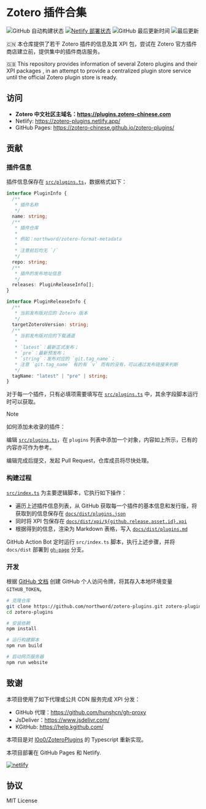 # Zotero 插件合集

![GitHub 自动构建状态](https://img.shields.io/github/actions/workflow/status/northword/zotero-plugins/main.yml)
[![Netlify 部署状态](https://api.netlify.com/api/v1/badges/bae2ef92-2f0a-4076-ae7c-6619933cdf39/deploy-status)](https://app.netlify.com/sites/zotero-plugins/deploys)
![GitHub 最后更新时间](https://img.shields.io/github/last-commit/northword/zotero-plugins/gh-pages)
![最后更新](https://img.shields.io/badge/dynamic/json?url=https%3A%2F%2Fraw.githubusercontent.com%2Fnorthword%2Fzotero-plugins%2Fgh-pages%2Fdist%2Fshields.json&query=%24.lastUpdate&label=%E6%9C%80%E5%90%8E%E6%9B%B4%E6%96%B0)

:cn: 本仓库提供了若干 Zotero 插件的信息及其 XPI 包，尝试在 Zotero 官方插件商店建立前，提供集中的插件商店服务。

:gb: This repository provides information of several Zotero plugins and their XPI packages , in an attempt to provide a centralized plugin store service until the official Zotero plugin store is ready.

## 访问

- **Zotero 中文社区主域名：<https://plugins.zotero-chinese.com>**
- Netlify: <https://zotero-plugins.netlify.app/>
- GitHub Pages: <https://zotero-chinese.github.io/zotero-plugins/>

## 贡献

### 插件信息

插件信息保存在 [`src/plugins.ts`](./src/plugins.ts)，数据格式如下：

```ts
interface PluginInfo {
  /**
   * 插件名称
   */
  name: string;
  /**
   * 插件仓库
   *
   * 例如：northword/zotero-format-metadata
   *
   * 注意前后均无 `/`
   */
  repo: string;
  /**
   * 插件的发布地址信息
   */
  releases: PluginReleaseInfo[];
}

interface PluginReleaseInfo {
  /**
   * 当前发布版对应的 Zotero 版本
   */
  targetZoteroVersion: string;
  /**
   * 当前发布版对应的下载通道
   *
   * `latest`：最新正式发布；
   * `pre`：最新预发布；
   * `string`：发布对应的 `git.tag_name`；
   * 注意 `git.tag_name` 有的有 `v` 而有的没有，可以通过发布链接来判断
   */
  tagName: "latest" | "pre" | string;
}
```

对于每一个插件，只有必填项需要填写在 [`src/plugins.ts`](./src/plugins.ts) 中，其余字段脚本运行时可以获取。

> [!NOTE]
>
> 如何添加未收录的插件：
>
> 编辑 [`src/plugins.ts`](./src/plugins.ts)，在 `plugins` 列表中添加一个对象，内容如上所示，已有的内容亦可作为参考。
>
> 编辑完成后提交，发起 Pull Request，仓库成员将尽快处理。

### 构建过程

[`src/index.ts`](./src/index.ts) 为主要逻辑脚本，它执行如下操作：

- 遍历上述插件信息列表，从 GitHub 获取每一个插件的基本信息和发行版，将获取到的信息保存在 [`docs/dist/plugins.json`](https://github.com/northword/zotero-plugins/blob/gh-pages/dist/plugins.json)
- 同时将 XPI 包保存在 [`docs/dist/xpi/${github.release.asset.id}.xpi`](https://github.com/northword/zotero-plugins/blob/gh-pages/dist/xpi)
- 根据得到的信息，渲染为 Markdown 表格，写入 [`docs/dist/plugins.md`](https://github.com/northword/zotero-plugins/blob/gh-pages/dist/plugins.md)

GitHub Action Bot 定时运行 `src/index.ts` 脚本，执行上述步骤，并将 `docs/dist` 部署到 [`gh-page`](https://github.com/northword/zotero-plugins/blob/gh-pages/) 分支。

### 开发

根据 [GitHub 文档](https://docs.github.com/zh/authentication/keeping-your-account-and-data-secure/managing-your-personal-access-tokens) 创建 GitHub 个人访问令牌，将其存入本地环境变量 `GITHUB_TOKEN`。

```bash
# 克隆仓库
git clone https://github.com/northword/zotero-plugins.git zotero-plugins
cd zotero-plugins

# 安装依赖
npm install

# 运行构建脚本
npm run build

# 启动网页服务器
npm run website
```

## 致谢

本项目使用了如下代理或公共 CDN 服务完成 XPI 分发：

- GitHub 代理：<https://github.com/hunshcn/gh-proxy>
- JsDeliver：<https://www.jsdelivr.com/>
- KGitHub: <https://help.kgithub.com/>

本项目是对 [l0o0/ZoteroPlugins](https://github.com/l0o0/ZoteroPlugins) 的 Typescript 重新实现。

本项目部署在 GitHub Pages 和 Netlify.

[![netlify](https://www.netlify.com/v3/img/components/netlify-color-bg.svg)](https://www.netlify.com)

## 协议

MIT License
